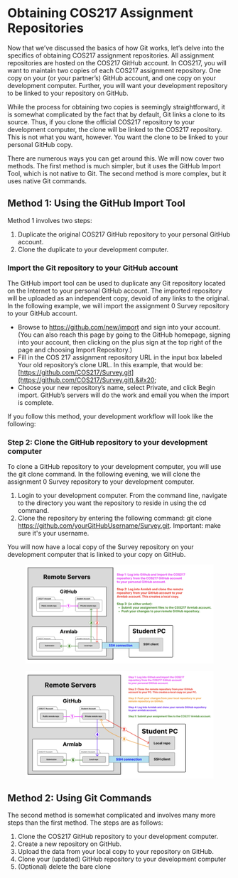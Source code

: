 # Obtaining COS217 Assignment Repositories

Now that we’ve discussed the basics of how Git works, let’s delve into the specifics of obtaining COS217 assignment repositories. All assignment repositories are hosted on the COS217 GitHub account. In COS217, you will want to maintain two copies of each COS217 assignment repository. One copy on your (or your partner’s) GitHub account, and one copy on your development computer. Further, you will want your development repository to be linked to your repository on GitHub.&#x20;

While the process for obtaining two copies is seemingly straightforward, it is somewhat complicated by the fact that by default, Git links a clone to its source. Thus, if you clone the official COS217 repository to your development computer, the clone will be linked to the COS217 repository. This is not what you want, however. You want the clone to be linked to your personal GitHub copy.&#x20;

There are numerous ways you can get around this. We will now cover two methods. The first method is much simpler, but it uses the GitHub Import Tool, which is not native to Git.  The second method is more complex, but it uses native Git commands. &#x20;

## Method 1: Using the GitHub Import Tool

Method 1 involves two steps:&#x20;

1. Duplicate the original COS217 GitHub repository to your personal GitHub account.&#x20;
2. Clone the duplicate to your development computer.&#x20;

### Import the Git repository to your GitHub account&#x20;

The GitHub import tool can be used to duplicate any Git repository located on the Internet to your personal GitHub account. The imported repository will be uploaded as an independent copy, devoid of any links to the original. In the following example, we will import the assignment 0 Survey repository to your GitHub account.&#x20;

* Browse to https://github.com/new/import and sign into your account. (You can also reach this page by going to the GitHub homepage, signing into your account, then clicking on the plus sign at the top right of the page and choosing Import Repository.)
* Fill in the COS 217 assignment repository URL in the input box labeled Your old repository’s clone URL. In this example, that would be: [https://github.com/COS217/Survey.git](https://github.com/COS217/Survey.git).&#x20;
* Choose your new repository’s name, select Private, and click Begin import. GitHub’s servers will do the work and email you when the import is complete.&#x20;

If you follow this method, your development workflow will look like the following:

### Step 2: Clone the GitHub repository to your development computer&#x20;

To clone a GitHub repository to your development computer, you will use the git clone command. In the following evening, we will clone the assignment 0 Survey repository to your development computer.&#x20;

1. Login to your development computer. From the command line, navigate to the directory you want the repository to reside in using the cd command.&#x20;
2. Clone the repository by entering the following command: git clone https://github.com/yourGitHubUsername/Survey.git. Important: make sure it's your username.

You will now have a local copy of the Survey repository on your development computer that is linked to your copy on GitHub.&#x20;



<figure><img src="../.gitbook/assets/Screenshot 2023-05-01 at 2.35.35 PM.png" alt=""><figcaption></figcaption></figure>

<figure><img src="../.gitbook/assets/Screenshot 2023-05-01 at 2.35.54 PM.png" alt=""><figcaption></figcaption></figure>

##

## Method 2: Using Git Commands

The second method is somewhat complicated and involves many more steps than the first method. The steps are as follows:

1. Clone the COS217 GitHub repository to your development computer.&#x20;
2. Create a new repository on GitHub.&#x20;
3. Upload the data from your local copy to your repository on GitHub.&#x20;
4. Clone your (updated) GitHub repository to your development computer&#x20;
5. (Optional) delete the bare clone&#x20;

